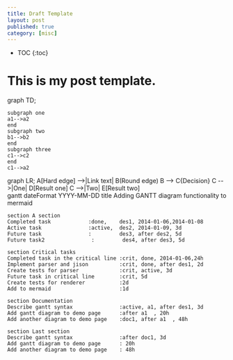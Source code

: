 ```yaml
---
title: Draft Template
layout: post
published: true
category: [misc]
---
```

<link rel="stylesheet" type="text/css" href="https://cdnjs.cloudflare.com/ajax/libs/mermaid/7.0.0/mermaid.min.css">

* TOC
{:toc}

# This is my post template.

[](http://knsv.github.io/mermaid/live_editor/)

<div class="mermaid">
graph TD;

    subgraph one
    a1-->a2
    end
    subgraph two
    b1-->b2
    end
    subgraph three
    c1-->c2
    end
    c1-->a2
</div>
<div class="mermaid">
graph LR;
    A[Hard edge] -->|Link text| B(Round edge)
    B --> C{Decision}
    C -->|One| D[Result one]
    C -->|Two| E[Result two]
</div>
<div class="mermaid">
gantt
    dateFormat  YYYY-MM-DD
    title Adding GANTT diagram functionality to mermaid

    section A section
    Completed task            :done,    des1, 2014-01-06,2014-01-08
    Active task               :active,  des2, 2014-01-09, 3d
    Future task               :         des3, after des2, 5d
    Future task2               :         des4, after des3, 5d

    section Critical tasks
    Completed task in the critical line :crit, done, 2014-01-06,24h
    Implement parser and jison          :crit, done, after des1, 2d
    Create tests for parser             :crit, active, 3d
    Future task in critical line        :crit, 5d
    Create tests for renderer           :2d
    Add to mermaid                      :1d

    section Documentation
    Describe gantt syntax               :active, a1, after des1, 3d
    Add gantt diagram to demo page      :after a1  , 20h
    Add another diagram to demo page    :doc1, after a1  , 48h

    section Last section
    Describe gantt syntax               :after doc1, 3d
    Add gantt diagram to demo page      : 20h
    Add another diagram to demo page    : 48h
</div>

<script type="text/javascript" src="https://cdnjs.cloudflare.com/ajax/libs/mermaid/7.0.0/mermaid.min.js"></script>
<script type="text/javascript" src="https://cdn.mathjax.org/mathjax/latest/MathJax.js?config=TeX-AMS-MML_HTMLorMML"></script>